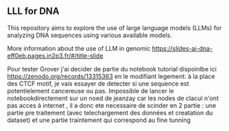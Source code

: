 ## LLL for DNA
This repository aims to explore the use of large language models (LLMs) for analyzing DNA sequences using various available models.

More information about the use of LLM in genomic https://slides-ai-dna-eff0eb.pages.in2p3.fr/#/title-slide



Pour tester Grover j'ai decider de partie du notebook tutorial dispoinlbe ici https://zenodo.org/records/13315363 en le modifiant legement: à la place des CTCF motif, je vais essayer de detecter si une sequence est potentielement cancereuse ou pas. 
Impossible de lancer le notebookdirectement sur un noed de jeanzay car les nodes de clacul n'ont pas acces à internet , il a donc ete necessaire de scinder en 2 partie : une partie pre traitement (avec telechargement des données et creatation du dataset) et une partie traintement qui correspond au fine tunning 

